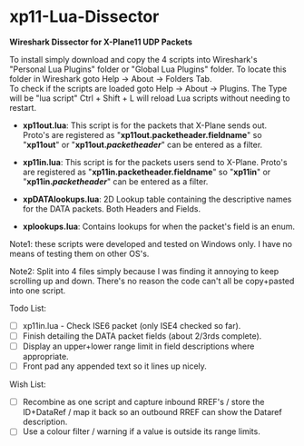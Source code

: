 # xp11-Lua-Dissector
**Wireshark Dissector for X-Plane11 UDP Packets**

To install simply download and copy the 4 scripts into Wireshark's "Personal Lua Plugins" folder or "Global Lua Plugins" folder.
To locate this folder in Wireshark goto Help -> About -> Folders Tab.  
To check if the scripts are loaded goto Help -> About -> Plugins. The Type will be "lua script"
Ctrl + Shift + L will reload Lua scripts without needing to restart.

- **xp11out.lua**: This script is for the packets that X-Plane sends out. Proto's are registered as "**xp11out.packetheader.fieldname**" so "**xp11out**" or "**xp11out.$packetheader$**" can be entered as a filter.

- **xp11in.lua**: This script is for the packets users send to X-Plane. Proto's are registered as "**xp11in.packetheader.fieldname**" so "**xp11in**" or "**xp11in.$packetheader$**" can be entered as a filter.

- **xpDATAlookups.lua**: 2D Lookup table containing the descriptive names for the DATA packets. Both Headers and Fields.

- **xplookups.lua**: Contains lookups for when the packet's field is an enum.


Note1: these scripts were developed and tested on Windows only. I have no means of testing them on other OS's.

Note2: Split into 4 files simply because I was finding it annoying to keep scrolling up and down. There's no reason the code can't all be copy+pasted into one script.

Todo List:
- [ ] xp11in.lua - Check ISE6 packet (only ISE4 checked so far).
- [ ] Finish detailing the DATA packet fields (about 2/3rds complete).
- [ ] Display an upper+lower range limit in field descriptions where appropriate.
- [ ] Front pad any appended text so it lines up nicely.

Wish List:
- [ ] Recombine as one script and capture inbound RREF's / store the ID+DataRef / map it back so an outbound RREF can show the Dataref description.
- [ ] Use a colour filter / warning if a value is outside its range limits.
